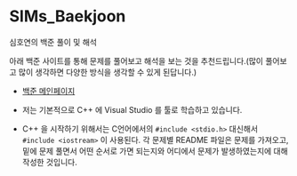# SIMs_Baekjoon
심호연의 백준 풀이 및 해석

아래 백준 사이트를 통해 문제를 풀어보고 해석을 보는 것을 추천드립니다.(많이 풀어보고 많이 생각하면 다양한 방식을 생각할 수 있게 된답니다.)
- [백준 메인페이지](https://www.acmicpc.net/)

- 저는 기본적으로 C++ 에 Visual Studio 를 툴로 학습하고 있습니다.

- C++ 을 시작하기 위해서는 C언어에서의 `#include <stdio.h>` 대신해서 `#include <iostream>` 이 사용된다.
  각 문제별 README 파일은 문제를 가져오고, 밑에 문제 풀면서 어떤 순서로 가면 되는지와 어디에서 문제가 발생하였는지에 대해 작성한 것입니다.
